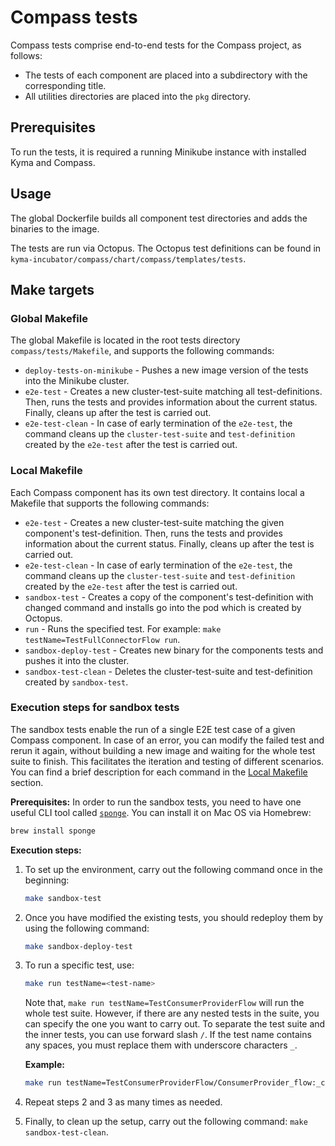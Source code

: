 # Compass tests

Compass tests comprise end-to-end tests for the Compass project, as follows:
- The tests of each component are placed into a subdirectory with the corresponding title.
- All utilities directories are placed into the `pkg` directory.

## Prerequisites

To run the tests, it is required a running Minikube instance with installed Kyma and Compass.

## Usage

The global Dockerfile builds all component test directories and adds the binaries to the image. 

The tests are run via Octopus. The Octopus test definitions can be found in `kyma-incubator/compass/chart/compass/templates/tests`.

## Make targets

### Global Makefile
The global Makefile is located in the root tests directory `compass/tests/Makefile`, and supports the following commands:

- `deploy-tests-on-minikube` - Pushes a new image version of the tests into the Minikube cluster.
- `e2e-test` - Creates a new cluster-test-suite matching all test-definitions. Then, runs the tests and provides information about the current status. Finally, cleans up after the test is carried out.
- `e2e-test-clean` - In case of early termination of the `e2e-test`, the command cleans up the `cluster-test-suite` and `test-definition` created by the `e2e-test` after the test is carried out.

### Local Makefile
Each Compass component has its own test directory. It contains local a Makefile that supports the following commands:

- `e2e-test` - Creates a new cluster-test-suite matching the given component's test-definition. Then, runs the tests and provides information about the current status. Finally, cleans up after the test is carried out.
- `e2e-test-clean` - In case of early termination of the `e2e-test`, the command cleans up the `cluster-test-suite` and `test-definition` created by the `e2e-test` after the test is carried out.
- `sandbox-test` - Creates a copy of the component's test-definition with changed command and installs go into the pod which is created by Octopus.
- `run` - Runs the specified test. For example: `make testName=TestFullConnectorFlow run`.
- `sandbox-deploy-test` - Creates new binary for the components tests and pushes it into the cluster.
- `sandbox-test-clean` - Deletes the cluster-test-suite and test-definition created by `sandbox-test`.

### Execution steps for sandbox tests
The sandbox tests enable the run of a single E2E test case of a given Compass component. In case of an error, you can modify the failed test and rerun it again, without building a new image and waiting for the whole test suite to finish. This facilitates the iteration and testing of different scenarios. You can find a brief description for each command in the [Local Makefile](#local-makefile) section.

**Prerequisites:**
In order to run the sandbox tests, you need to have one useful CLI tool called [`sponge`](https://rentes.github.io/unix/utilities/2015/07/27/moreutils-package/#sponge).
You can install it on Mac OS via Homebrew:
```bash
brew install sponge
```

**Execution steps:**
1. To set up the environment, carry out the following command once in the beginning:
    ```bash
    make sandbox-test
    ```
2. Once you have modified the existing tests, you should redeploy them by using the following command:
    ```bash
    make sandbox-deploy-test
    ```
3. To run a specific test, use:
    ```bash
    make run testName=<test-name>
    ```
    Note that, `make run testName=TestConsumerProviderFlow` will run the whole test suite. However, if there are any nested tests in the suite, you can specify the one you want to carry out. To separate the test suite and the inner tests, you can use forward slash `/`. If the test name contains any spaces, you must replace them with underscore characters `_`.
    
    **Example:**
    ```bash
    make run testName=TestConsumerProviderFlow/ConsumerProvider_flow:_calls_with_provider_certificate_and_consumer_token_are_successful_when_valid_subscription_exists
    ```

4. Repeat steps 2 and 3 as many times as needed.
5. Finally, to clean up the setup, carry out the following command: `make sandbox-test-clean`.
